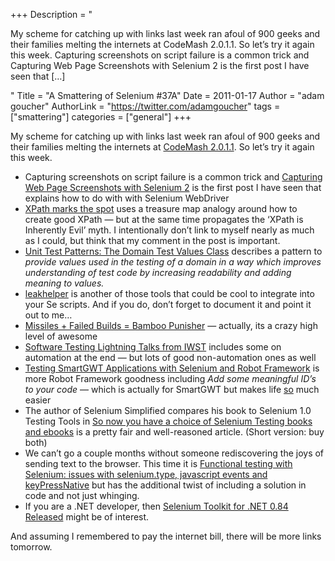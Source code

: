 +++
Description = "<p>My scheme for catching up with links last week ran afoul of 900 geeks and their families melting the internets at CodeMash 2.0.1.1. So let’s try it again this week. Capturing screenshots on script failure is a common trick and Capturing Web Page Screenshots with Selenium 2 is the first post I have seen that […]</p>"
Title = "A Smattering of Selenium #37A"
Date = 2011-01-17
Author = "adam goucher"
AuthorLink = "https://twitter.com/adamgoucher"
tags = ["smattering"]
categories = ["general"]
+++
<p>My scheme for catching up with links last week ran afoul of 900 geeks and their families melting the internets at <a href="http://codemash.org">CodeMash 2.0.1.1</a>. So let&#8217;s try it again this week.</p>
<ul>
<li>Capturing screenshots on script failure is a common trick and <a href="http://deanhume.com/Home/BlogPost/capturing-web-page-screenshots-with-selenium-2/48">Capturing Web Page Screenshots with Selenium 2</a> is the first post I have seen that explains how to do with with Selenium WebDriver</li>
<li><a href="http://saucelabs.com/blog/index.php/2011/01/selenium-xpath-marks-the-spot/">XPath marks the spot</a> uses a treasure map analogy around how to create good XPath &#8212; but at the same time propagates the &#8216;XPath is Inherently Evil&#8217; myth. I intentionally don&#8217;t link to myself nearly as much as I could, but think that my comment in the post is important.</li>
<li><a href="http://manbuildswebsite.com/2010/12/20/domain-test-values/">Unit Test Patterns: The Domain Test Values Class</a> describes a pattern to <i>provide values used in the testing of a domain in a way which improves understanding of test code by increasing readability and adding meaning to values.</i></li>
<li><a href="https://github.com/tlrobinson/leakhelper">leakhelper</a> is another of those tools that could be cool to integrate into your Se scripts. And if you do, don&#8217;t forget to document it and point it out to me&#8230;</li>
<li><a href="http://blogs.atlassian.com/devtools/2010/12/missiles-failed-builds-bamboo-punisher.html">Missiles + Failed Builds = Bamboo Punisher</a> &#8212; actually, its a crazy high level of awesome</li>
<li><a href="http://www.michaeldkelly.com/archives/548">Software Testing Lightning Talks from IWST</a> includes some on automation at the end &#8212; but lots of good non-automation ones as well</li>
<li><a href="http://blog.codecentric.de/en/2010/12/testing-smartgwt-applications-with-selenium-and-robot-framework/">Testing SmartGWT Applications with Selenium and Robot Framework</a> is more Robot Framework goodness including <i>Add some meaningful ID&#8217;s to your code</i> &#8212; which is actually for SmartGWT but makes life <u>so</u> much easier</li>
<li>The author of Selenium Simplified compares his book to Selenium 1.0 Testing Tools in <a href="http://www.eviltester.com/index.php/2010/12/29/so-now-you-have-a-choice-of-selenium-testing-books-and-ebooks/">So now you have a choice of Selenium Testing books and ebooks</a> is a pretty fair and well-reasoned article. (Short version: buy both)</li>
<li>We can&#8217;t go a couple months without someone rediscovering the joys of sending text to the browser. This time it is <a href="http://blog.projectdirigible.com/?p=671">Functional testing with Selenium: issues with selenium.type, javascript events and keyPressNative</a> but has the additional twist of including a solution in code and not just whinging.</li>
<li>If you are a .NET developer, then <a href="http://www.bryancook.net/2011/01/selenium-toolkit-for-net-084-released.html">Selenium Toolkit for .NET 0.84 Released</a> might be of interest.</li>
</ul>
<p>And assuming I remembered to pay the internet bill, there will be more links tomorrow.</p>


